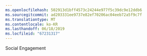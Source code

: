 ```yaml
---
ms.openlocfilehash: 502913d1bff4573c24244e977f5c39dc9e12ddb6
ms.sourcegitcommit: ad203331ee9737e82ef70206ac04eeb72a5f9c7f
ms.translationtype: MT
ms.contentlocale: ko-KR
ms.lasthandoff: 06/18/2019
ms.locfileid: "67231317"
---
```

Social Engagement